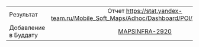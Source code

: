 | | |
|:------------- |:-------------:|
| Результат | Отчет https://stat.yandex-team.ru/Mobile_Soft_Maps/Adhoc/Dashboard/POI/SelectPOIDetails |
| Добавление в Буддату | [MAPSINFRA-2920](https://st.yandex-team.ru/MAPSINFRA-2920)
